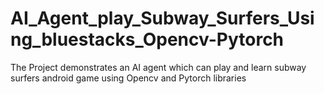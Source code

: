 # AI_Agent_play_Subway_Surfers_Using_bluestacks_Opencv-Pytorch
The Project demonstrates an AI agent which can play and learn subway surfers android game using Opencv and Pytorch libraries
